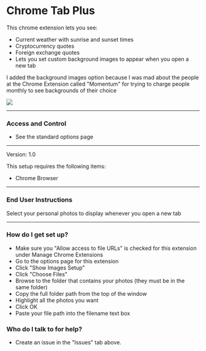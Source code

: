 ﻿# Chrome Tab Plus #

This chrome extension lets you see: 
* Current weather with sunrise and sunset times
* Cryptocurrency quotes
* Foreign exchange quotes
* Lets you set custom background images to appear when you open a new tab 

I added the background images option because I was mad about the people at the Chrome Extension called "Momentum" for trying to charge people monthly to see backgrounds of their choice

[![](https://github.com/davidhudman/ChromeTabPlus/blob/master/Screenshots/SS01.JPG)](https://github.com/davidhudman/ChromeTabPlus) 




--------
### Access and Control ###

* See the standard options page

--------

Version: 1.0

This setup requires the following items:

* Chrome Browser

---------

### End User Instructions ###

Select your personal photos to display whenever you open a new tab

-------------

### How do I get set up? ###

* Make sure you "Allow access to file URLs" is checked for this extension under Manage Chrome Extensions
* Go to the options page for this extension
* Click "Show Images Setup"
* Click "Choose Files"
* Browse to the folder that contains your photos (they must be in the same folder)
* Copy the full folder path from the top of the window
* Highlight all the photos you want
* Click OK
* Paste your file path into the filename text box


### Who do I talk to for help? ###

* Create an issue in the "Issues" tab above.